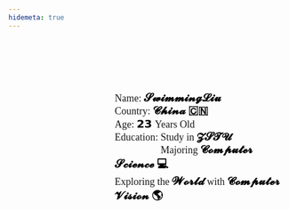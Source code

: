 ```yaml
---
hidemeta: true
---
```


<style>

    @media screen and (max-width: 768px){
        .container{
            margin-top: 100px;
            display:flex;
            flex-direction: column;
            justify-content: center;
            align-items:center;
            width:100%;
        }
        .leftBox{
            display: flex; 
            flex-direction: column;
            justify-content: center;
            align-items: center; 
            
        }
        .rightBox{
            margin-top:30px;
            box-sizing: border-box;
            padding: 10px;
            display:flex;
            flex-direction: column;
            justify-content: flex-start;
        }
        .introImg{
            border-radius: 50%;
            box-sizing: border-box;
            width: 25vh;
            height: 25vh ;
            background-image: url("https://i.imgs.ovh/2023/11/12/nLRSp.md.png");
            background-size:100% 100%;
        }

        .introBox{
            font-size: 15px;
            font-family: 'Times New Roman', Times, serif;
        }
        .specialSpan{
            font-weight: bold;
            font-size: 15px; 
            color: black;
        }
    }
    @media screen and (min-width: 768px){

        .container{
            margin-top: 100px;
            display:flex;
            flex-direction: row;
            justify-content: center;
            width:100%;
        }
        .leftBox{
            width: 30%;
            display: flex; 
            flex-direction: column;
            justify-content: center;
            align-items: center; 
            
        }
        .introImg{
            border-radius: 50%;
            box-sizing: border-box;
            width: 16vw;
            height: 16vw;
            background-image: url("https://i.imgs.ovh/2023/11/12/nLRSp.md.png");
            background-size:100% 100%;
        }
        .introImg:hover{
            animation: rotate 1s linear infinite;
        }
        @keyframes rotate {
            0% {
                transform: rotate(0deg);
                /*从0度开始*/
            }
            100% {
                transform: rotate(360deg);
                /*360度结束*/
            }
        }

        .rightBox{
            margin-left:30px;
            box-sizing: border-box;
            padding: 10px;
            width:70%;
            display:flex;
            flex-direction: column;
            justify-content: flex-start;
        }
        .introBox{
            font-size: 18px;
            font-family: 'Times New Roman', Times, serif;
        }
        .specialSpan{
            font-weight: bold;
            font-size: 20px; 
            color: black;
        }
    }
    </style>
    
<div class="container">
            <div class="leftBox">
                  <div class="introImg"></div>
            </div>
            <div class="rightBox">
                <div class="introBox">
                    <div>
                        <span>Name:</span>
                        <span class="specialSpan"> 𝓢𝔀𝓲𝓶𝓶𝓲𝓷𝓰𝓛𝓲𝓾 👨🏻‍🎓</span>
                    </div>
                    <div>
                        <span>Country:</span>
                        <span class="specialSpan"> 𝓒𝓱𝓲𝓷𝓪 🇨🇳</span>
                    </div>
                    <div>
                        <span>Age:</span>
                        <span class="specialSpan"> 𝟮𝟯 </span>Years Old 👦🏻
                    </div>
                    <div>
                        <span>Education:</span> Study in <span class="specialSpan">𝓩𝓢𝓣𝓤 🏫</span>
                    </div>
                    <div>
                        <span style="color:transparent;">Education:</span> Majoring <span class="specialSpan">𝓒𝓸𝓶𝓹𝓾𝓽𝓮𝓻 𝓢𝓬𝓲𝓮𝓷𝓬𝓮 💻</span>
                    </div>
                    <div>
                        Exploring the <span class="specialSpan">𝓦𝓸𝓻𝓵𝓭</span> with <span class="specialSpan">𝓒𝓸𝓶𝓹𝓾𝓽𝓮𝓻 𝓥𝓲𝓼𝓲𝓸𝓷 🌎</span> 
                    </div>
                </div>
            </div>
</div>
    
<script>
     // 监听 body 元素的 classList 变化
    const bodyObserver = new MutationObserver(mutations => {
      mutations.forEach(mutation => {
        if (mutation.type === 'attributes' && mutation.attributeName === 'class') {
          const bodyClass = document.body.classList;
          // 检查 body 的 class 是否包含特定的类名
    
          if (bodyClass.contains('dark')) {
            // 修改 introBox 类中的字体颜色
            const introBox = document.querySelector('.introBox');
            if (introBox) {
                const spanElements = introBox.querySelectorAll('span');
                if (spanElements) {
                    // 修改所有 span 元素的颜色
                    spanElements.forEach(spanElement => {
                    spanElement.style.color = 'white';
                    });
                }
            }
          }
          else{
             // 修改 introBox 类中的字体颜色
             const introBox = document.querySelector('.introBox');
            if (introBox) {
                    const spanElements = introBox.querySelectorAll('span');
                    if (spanElements) {
                        // 修改所有 span 元素的颜色
                        spanElements.forEach(spanElement => {
                        spanElement.style.color = 'black';
                        });
                    }
                }
                }
          }
        }
      );
    });
    
    // 开始观察 body 元素的 classList 变化
    bodyObserver.observe(document.body, { attributes: true });
    
</script>
    